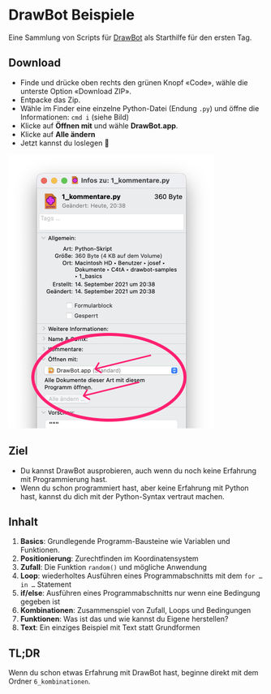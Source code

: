 # DrawBot Beispiele

Eine Sammlung von Scripts für [DrawBot](https://drawbot.com) als Starthilfe für den ersten Tag.

## Download

- Finde und drücke oben rechts den grünen Knopf «Code», wähle die unterste Option «Download ZIP».
- Entpacke das Zip.
- Wähle im Finder eine einzelne Python-Datei (Endung `.py`) und öffne die Informationen: `cmd i` (siehe Bild)
- Klicke auf **Öffnen mit** und wähle **DrawBot.app**.
- Klicke auf **Alle ändern**
- Jetzt kannst du loslegen 🚀

![File Info Window](img/filetype.png)

## Ziel

- Du kannst DrawBot ausprobieren, auch wenn du noch keine Erfahrung mit Programmierung hast.
- Wenn du schon programmiert hast, aber keine Erfahrung mit Python hast, kannst du dich mit der Python-Syntax vertraut machen.

## Inhalt

1. **Basics**: Grundlegende Programm-Bausteine wie Variablen und Funktionen.
2. **Positionierung**: Zurechtfinden im Koordinatensystem
3. **Zufall**: Die Funktion `random()` und mögliche Anwendung
4. **Loop**: wiederholtes Ausführen eines Programmabschnitts mit dem `for … in …` Statement
5. **if/else**: Ausführen eines Programmabschnitts nur wenn eine Bedingung gegeben ist
6. **Kombinationen**: Zusammenspiel von Zufall, Loops und Bedingungen
7. **Funktionen**: Was ist das und wie kannst du Eigene herstellen?
8. **Text**: Ein einziges Beispiel mit Text statt Grundformen

## TL;DR

Wenn du schon etwas Erfahrung mit DrawBot hast,  beginne direkt mit dem Ordner `6_kombinationen`.
